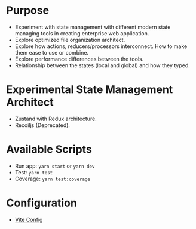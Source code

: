 # Purpose

- Experiment with state management with different modern state managing tools in creating enterprise web application.
- Explore optimized file organization architect.
- Explore how actions, reducers/processors interconnect. How to make them ease to use or combine.
- Explore performance differences between the tools.
- Relationship between the states (local and global) and how they typed.

# Experimental State Management Architect

- Zustand with Redux architecture.
- Recoiljs (Deprecated).

# Available Scripts

- Run app: `yarn start` or `yarn dev`
- Test: `yarn test`
- Coverage: `yarn test:coverage`

# Configuration

- [Vite Config](https://vitejs.dev/config/)
